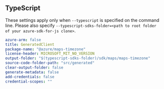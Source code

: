 ## TypeScript

These settings apply only when `--typescript` is specified on the command line.
Please also specify `--typescript-sdks-folder=<path to root folder of your azure-sdk-for-js clone>`.

``` yaml $(typescript)
azure-arm: false
title: GeneratedClient
package-name: "@azure/maps-timezone"
license-header: MICROSOFT_MIT_NO_VERSION
output-folder: "$(typescript-sdks-folder)/sdk/maps/maps-timezone"
source-code-folder-path: "src/generated"
clear-output-folder: false
generate-metadata: false
add-credentials: false
credential-scopes: ""
```
